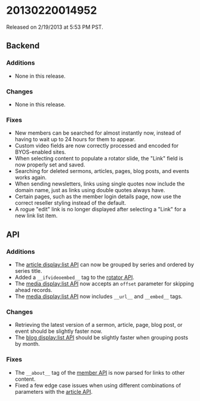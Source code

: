 20130220014952
==============

Released on 2/19/2013 at 5:53 PM PST.

## Backend

### Additions

*   None in this release.

### Changes

*   None in this release.

### Fixes

*   New members can be searched for almost instantly now, instead of having to
    wait up to 24 hours for them to appear.
*   Custom video fields are now correctly processed and encoded for BYOS-enabled
    sites.
*   When selecting content to populate a rotator slide, the "Link" field is now
    properly set and saved.
*   Searching for deleted sermons, articles, pages, blog posts, and events works
    again.
*   When sending newsletters, links using single quotes now include the domain
    name, just as links using double quotes always have.
*   Certain pages, such as the member login details page, now use the correct
    reseller styling instead of the default.
*   A rogue "edit" link is no longer displayed after selecting a "Link" for a
    new link list item.

## API

### Additions

*   The [article display:list API](http://developers.monkcms.com/article/articles-api/#list)
    can now be grouped by series and ordered by series title.
*   Added a `__ifvideoembed__` tag to the
    [rotator API](http://developers.monkcms.com/article/rotators-api/).
*   The [media display:list API](http://developers.monkcms.com/article/media-api/#list)
    now accepts an `offset` parameter for skipping ahead records.
*   The [media display:list API](http://developers.monkcms.com/article/media-api/#list)
    now includes `__url__` and `__embed__` tags.

### Changes

*   Retrieving the latest version of a sermon, article, page, blog post, or
    event should be slightly faster now.
*   The [blog display:list API](http://developers.monkcms.com/article/blogs-api/#list)
    should be slightly faster when grouping posts by month.

### Fixes

*   The `__about__` tag of the [member API](http://developers.monkcms.com/article/members-api/)
    is now parsed for links to other content.
*   Fixed a few edge case issues when using different combinations of parameters
    with the [article API](http://developers.monkcms.com/article/articles-api/).
